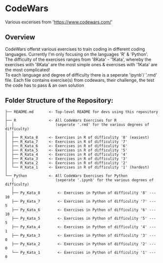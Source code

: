# CodeWars
Various excerises from 'https://www.codewars.com/'  

## Overview
CodeWars offerst various exercises to train coding in different coding languages. Currently I'm only focusing on the languages 'R' & 'Python'.   
The difficulty of the exercises ranges from '8Kata' - '1Kata', whereby the exercises with '8Kata' are the most simple ones & exercises with '1Kata' are the most complicated!  
To each language and degree of difficulty there is a seperate 'ipynb'/ '.rmd' file. 
Each file contains exercise(s) from codewars, their challenge, the test the code has to pass & an own solution

## Folder Structure of the Repository:
```
├── README.md       <- Top-level README for devs using this repository
│ 
├── R 				<- All CodeWars Exercises for R 
│  │				   (seperate '.rmd' for the various degrees of difficulty)
│  │
│  ├── R_Kata_8	  	<- Exercises in R of difficulity '8' (easiest)
│  ├── R_Kata_7		<- Exercises in R of difficulity '7' 
│  ├── R_Kata_6		<- Exercises in R of difficulity '6' 
│  ├── R_Kata_5		<- Exercises in R of difficulity '5' 
│  ├── R_Kata_4		<- Exercises in R of difficulity '4' 
│  ├── R_Kata_3		<- Exercises in R of difficulity '3' 
│  ├── R_Kata_2		<- Exercises in R of difficulity '2' 
│  └── R_Kata_1		<- Exercises in R of difficulity '1' (hardest)
│
└── Python			<- All CodeWars Exercises for Python
   │				   (seperate '.ipynb' for the various degrees of difficulty)
   │
   ├── Py_Kata_8		<- Exercises in Python of difficulity '8' --- 10
   ├── Py_Kata_7		<- Exercises in Python of difficulity '7' --- 5
   ├── Py_Kata_6		<- Exercises in Python of difficulity '6' --- 10
   ├── Py_Kata_5		<- Exercises in Python of difficulity '5' --- 5
   ├── Py_Kata_4		<- Exercises in Python of difficulity '4' --- 1
   ├── Py_Kata_3		<- Exercises in Python of difficulity '3' --- 0
   ├── Py_Kata_2		<- Exercises in Python of difficulity '2' --- 0
   └── Py_Kata_1		<- Exercises in Python of difficulity '1' --- 0
```